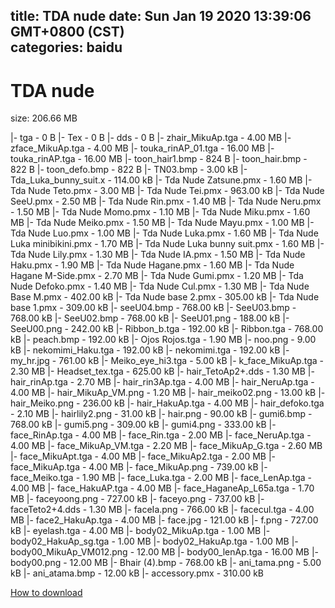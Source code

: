 
title: TDA nude
date: Sun Jan 19 2020 13:39:06 GMT+0800 (CST)    
categories: baidu
---

# TDA nude
size: 206.66 MB
 
 
|- tga - 0 B
|- Tex - 0 B
|- dds - 0 B
|- zhair_MikuAp.tga - 4.00 MB
|- zface_MikuAp.tga - 4.00 MB
|- touka_rinAP_01.tga - 16.00 MB
|- touka_rinAP.tga - 16.00 MB
|- toon_hair1.bmp - 824 B
|- toon_hair.bmp - 822 B
|- toon_defo.bmp - 822 B
|- TN03.bmp - 3.00 kB
|- Tda_Luka_bunny_suit.x - 114.00 kB
|- Tda Nude Zatsune.pmx - 1.60 MB
|- Tda Nude Teto.pmx - 3.00 MB
|- Tda Nude Tei.pmx - 963.00 kB
|- Tda Nude SeeU.pmx - 2.50 MB
|- Tda Nude Rin.pmx - 1.40 MB
|- Tda Nude Neru.pmx - 1.50 MB
|- Tda Nude Momo.pmx - 1.10 MB
|- Tda Nude Miku.pmx - 1.60 MB
|- Tda Nude Meiko.pmx - 1.50 MB
|- Tda Nude Mayu.pmx - 1.00 MB
|- Tda Nude Luo.pmx - 1.00 MB
|- Tda Nude Luka.pmx - 1.60 MB
|- Tda Nude Luka minibikini.pmx - 1.70 MB
|- Tda Nude Luka bunny suit.pmx - 1.60 MB
|- Tda Nude Lily.pmx - 1.30 MB
|- Tda Nude IA.pmx - 1.50 MB
|- Tda Nude Haku.pmx - 1.90 MB
|- Tda Nude Hagane.pmx - 1.60 MB
|- Tda Nude Hagane M-Side.pmx - 2.70 MB
|- Tda Nude Gumi.pmx - 1.20 MB
|- Tda Nude Defoko.pmx - 1.40 MB
|- Tda Nude Cul.pmx - 1.30 MB
|- Tda Nude Base M.pmx - 402.00 kB
|- Tda Nude base 2.pmx - 305.00 kB
|- Tda Nude base 1.pmx - 309.00 kB
|- seeU04.bmp - 768.00 kB
|- SeeU03.bmp - 768.00 kB
|- SeeU02.bmp - 768.00 kB
|- SeeU01.png - 188.00 kB
|- SeeU00.png - 242.00 kB
|- Ribbon_b.tga - 192.00 kB
|- Ribbon.tga - 768.00 kB
|- peach.bmp - 192.00 kB
|- Ojos Rojos.tga - 1.90 MB
|- noo.png - 9.00 kB
|- nekomimi_Haku.tga - 192.00 kB
|- nekomimi.tga - 192.00 kB
|- my_hr.jpg - 761.00 kB
|- Meiko_eye_hi3.tga - 5.00 kB
|- k_face_MikuAp.tga - 2.30 MB
|- Headset_tex.tga - 625.00 kB
|- hair_TetoAp2+.dds - 1.30 MB
|- hair_rinAp.tga - 2.70 MB
|- hair_rin3Ap.tga - 4.00 MB
|- hair_NeruAp.tga - 4.00 MB
|- hair_MikuAp_VM.png - 1.20 MB
|- hair_meiko02.png - 13.00 kB
|- hair_Meiko.png - 236.00 kB
|- hair_HakuAp.tga - 4.00 MB
|- hair_defoko.tga - 2.10 MB
|- hairlily2.png - 31.00 kB
|- hair.png - 90.00 kB
|- gumi6.bmp - 768.00 kB
|- gumi5.png - 309.00 kB
|- gumi4.png - 333.00 kB
|- face_RinAp.tga - 4.00 MB
|- face_Rin.tga - 2.00 MB
|- face_NeruAp.tga - 4.00 MB
|- face_MikuAp_VM.tga - 2.20 MB
|- face_MikuAp_G.tga - 2.60 MB
|- face_MikuApt.tga - 4.00 MB
|- face_MikuAp2.tga - 2.00 MB
|- face_MikuAp.tga - 4.00 MB
|- face_MikuAp.png - 739.00 kB
|- face_Meiko.tga - 1.90 MB
|- face_Luka.tga - 2.00 MB
|- face_LenAp.tga - 4.00 MB
|- face_HakuAP.tga - 4.00 MB
|- face_HaganeAp_L65a.tga - 1.70 MB
|- faceyoong.png - 727.00 kB
|- faceyo.png - 737.00 kB
|- faceTeto2+4.dds - 1.30 MB
|- faceIa.png - 766.00 kB
|- facecul.tga - 4.00 MB
|- face2_HakuAp.tga - 4.00 MB
|- face.jpg - 121.00 kB
|- f.png - 727.00 kB
|- eyelash.tga - 4.00 MB
|- body02_MikuAp.tga - 1.00 MB
|- body02_HakuAp_sg.tga - 1.00 MB
|- body02_HakuAp.tga - 1.00 MB
|- body00_MikuAp_VM012.png - 12.00 MB
|- body00_lenAp.tga - 16.00 MB
|- body00.png - 12.00 MB
|- Bhair (4).bmp - 768.00 kB
|- ani_tama.png - 5.00 kB
|- ani_atama.bmp - 12.00 kB
|- accessory.pmx - 310.00 kB

[How to download](https://bpcam.bemobtrk.com/go/2ceec3aa-1ca2-46d6-b9ff-aaa5c184517c?jno=777)